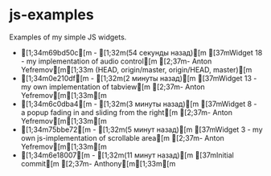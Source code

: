 # js-examples
Examples of my simple JS widgets.

* [1;34m69bd50c[m - [1;32m(54 секунды назад)[m [37mWidget 18 - my implementation of audio control[m [2;37m- Anton Yefremov[m[1;33m (HEAD, origin/master, origin/HEAD, master)[m
* [1;34m0e210df[m - [1;32m(2 минуты назад)[m [37mWidget 13 - my own implementation of tabview[m [2;37m- Anton Yefremov[m[1;33m[m
* [1;34m6c0dba4[m - [1;32m(3 минуты назад)[m [37mWidget 8 - a popup fading in and sliding from the right[m [2;37m- Anton Yefremov[m[1;33m[m
* [1;34m75bbe72[m - [1;32m(5 минут назад)[m [37mWidget 3 - my own js-implementation of scrollable area[m [2;37m- Anton Yefremov[m[1;33m[m
* [1;34m6e18007[m - [1;32m(11 минут назад)[m [37mInitial commit[m [2;37m- Anthony[m[1;33m[m
